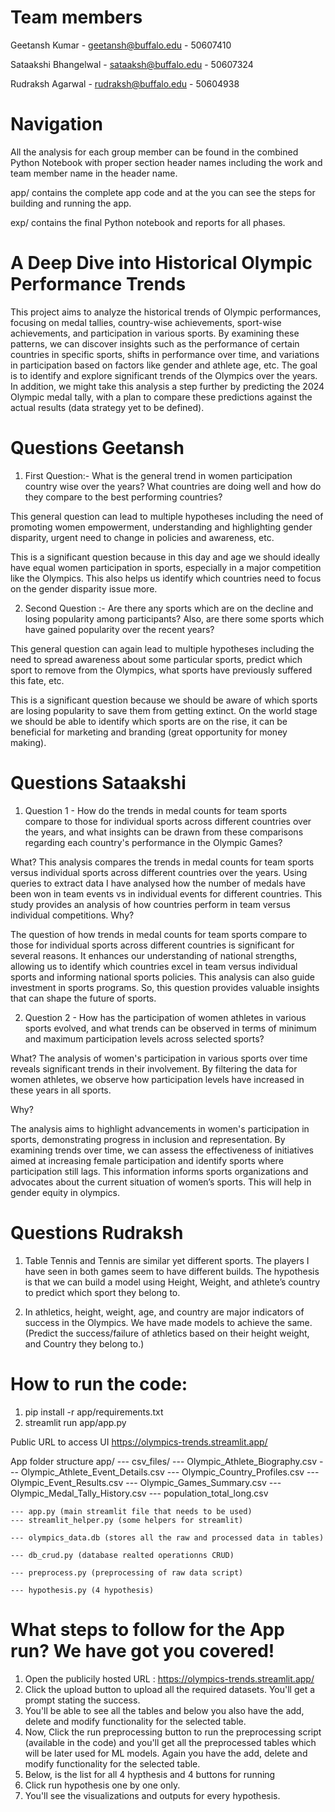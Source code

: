 # Team members

Geetansh Kumar - geetansh@buffalo.edu - 50607410

Sataakshi Bhangelwal -  sataaksh@buffalo.edu - 50607324

Rudraksh Agarwal - rudraksh@buffalo.edu - 50604938

# Navigation
All the analysis for each group member can be found in the combined Python Notebook with proper section header names including the work and team member name in the header name.

app/ contains the complete app code and at the you can see the steps for building and running the app.

exp/ contains the final Python notebook and reports for all phases.

# A Deep Dive into Historical Olympic Performance Trends

This project aims to analyze the historical trends of Olympic performances, focusing on medal tallies, country-wise achievements, sport-wise achievements, and participation in various sports. By examining these patterns, we can discover insights such as the performance of certain countries in specific sports, shifts in performance over time, and variations in participation based on factors like gender and athlete age, etc. The goal is to identify and explore significant trends of the Olympics over the years.
In addition, we might take this analysis a step further by predicting the 2024 Olympic medal tally, with a plan to compare these predictions against the actual results (data strategy yet to be defined).

# Questions Geetansh

1. First Question:- What is the general trend in women participation country wise over the years? What countries are doing well and how do they compare to the best performing countries?

This general question can lead to multiple hypotheses including the need of promoting women empowerment, understanding and highlighting gender disparity, urgent need to change in policies and awareness, etc.

This is a significant question because in this day and age we should ideally have equal women participation in sports, especially in a major competition like the Olympics. This also helps us identify which countries need to focus on the gender disparity issue more.

2. Second Question :- Are there any sports which are on the decline and losing popularity among participants? Also, are there some sports which have gained popularity over the recent years?

This general question can again lead to multiple hypotheses including the need to spread awareness about some particular sports, predict which sport to remove from the Olympics, what sports have previously suffered this fate, etc.

This is a significant question because we should be aware of which sports are losing popularity to save them from getting extinct. On the world stage we should be able to identify which sports are on the rise, it can be beneficial for marketing and branding (great opportunity for money making). 


# Questions Sataakshi

1. Question 1 - How do the trends in medal counts for team sports compare to those for individual sports across different countries over the years, and what insights can be drawn from these comparisons regarding each country's performance in the Olympic Games?

What?
This analysis compares the trends in medal counts for team sports versus individual sports across different countries over the years. Using queries to extract data I have analysed how the number of medals have been won in team events vs in individual events for different countries. This study provides an analysis of how countries perform in team versus individual competitions.
Why?

The question of how trends in medal counts for team sports compare to those for individual sports across different countries is significant for several reasons. It enhances our understanding of national strengths, allowing us to identify which countries excel in team versus individual sports and informing national sports policies. This analysis can also guide investment in sports programs. So, this question provides valuable insights that can shape the future of sports.

2. Question 2 - How has the participation of women athletes in various sports evolved, and what trends can be observed in terms of minimum and maximum participation levels across selected sports?

What?
The analysis of women's participation in various sports over time reveals significant trends in their involvement. By filtering the data for women athletes, we observe how participation levels have increased in these years in all sports. 

Why?

The analysis aims to highlight advancements in women's participation in sports, demonstrating progress in inclusion and representation. By examining trends over time, we can assess the effectiveness of initiatives aimed at increasing female participation and identify sports where participation still lags. This information informs sports organizations and advocates about the current situation of women’s sports. This will help in gender equity in olympics.

# Questions Rudraksh

1. Table Tennis and Tennis are similar yet different sports. The players I have seen in both games seem to have different builds. The hypothesis is that we can build a model using Height, Weight, and athlete’s country to predict which sport they belong to.

2. In athletics, height, weight, age, and country are major indicators of success in the Olympics. We have made models to achieve the same. (Predict the success/failure of athletics based on their height weight, and Country they belong to.)

# How to run the code:
1. pip install -r app/requirements.txt
2. streamlit run app/app.py

Public URL to access UI
https://olympics-trends.streamlit.app/

App folder structure
app/
    --- csv_files/
        --- Olympic_Athlete_Biography.csv
        --- Olympic_Athlete_Event_Details.csv
        --- Olympic_Country_Profiles.csv
        --- Olympic_Event_Results.csv
        --- Olympic_Games_Summary.csv
        --- Olympic_Medal_Tally_History.csv
        --- population_total_long.csv

    --- app.py (main streamlit file that needs to be used)
    --- streamlit_helper.py (some helpers for streamlit)

    --- olympics_data.db (stores all the raw and processed data in tables)

    --- db_crud.py (database realted operationns CRUD)

    --- preprocess.py (preprocessing of raw data script)
    
    --- hypothesis.py (4 hypothesis)

# What steps to follow for the App run? We have got you covered!

1. Open the publicily hosted URL : https://olympics-trends.streamlit.app/
2. Click the upload button to upload all the required datasets. You'll get a prompt stating the success.
3. You'll be able to see all the tables and below you also have the add, delete and modify functionality for the selected table.
4. Now, Click the run preprocessing button to run the preprocessing script (available in the code) and you'll get all the preprocessed tables which will be later used for ML models. Again you have the add, delete and modify functionality for the selected table.
5. Below, is the list for all 4 hypthesis and 4 buttons for running
6. Click run hypothesis one by one only.
7. You'll see the visualizations and outputs for every hypothesis.
